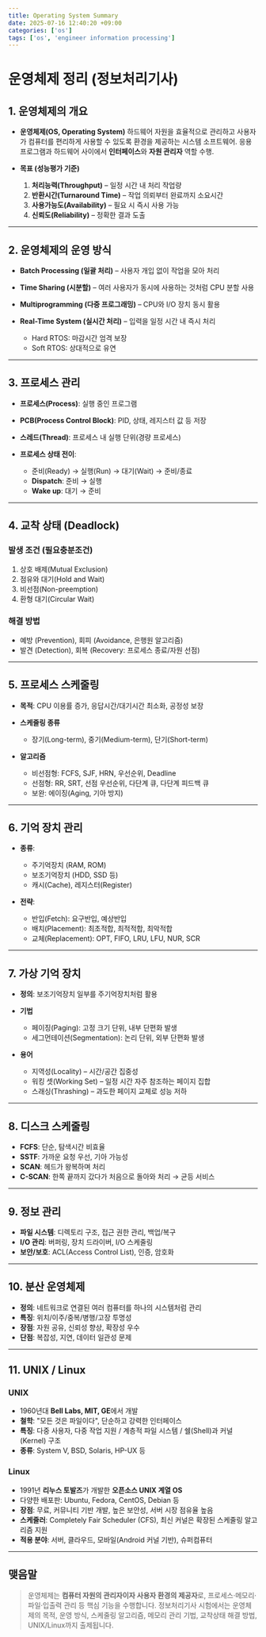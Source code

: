 ```yaml
---
title: Operating System Summary
date: 2025-07-16 12:40:20 +09:00
categories: ['os']
tags: ['os', 'engineer information processing']
---
```


# 운영체제 정리 (정보처리기사)

## 1. 운영체제의 개요

* **운영체제(OS, Operating System)**
  하드웨어 자원을 효율적으로 관리하고 사용자가 컴퓨터를 편리하게 사용할 수 있도록 환경을 제공하는 시스템 소프트웨어. 응용 프로그램과 하드웨어 사이에서 **인터페이스**와 **자원 관리자** 역할 수행.
* **목표 (성능평가 기준)**

  1. **처리능력(Throughput)** – 일정 시간 내 처리 작업량
  2. **반환시간(Turnaround Time)** – 작업 의뢰부터 완료까지 소요시간
  3. **사용가능도(Availability)** – 필요 시 즉시 사용 가능
  4. **신뢰도(Reliability)** – 정확한 결과 도출

---

## 2. 운영체제의 운영 방식

* **Batch Processing (일괄 처리)** – 사용자 개입 없이 작업을 모아 처리
* **Time Sharing (시분할)** – 여러 사용자가 동시에 사용하는 것처럼 CPU 분할 사용
* **Multiprogramming (다중 프로그래밍)** – CPU와 I/O 장치 동시 활용
* **Real-Time System (실시간 처리)** – 입력을 일정 시간 내 즉시 처리

  * Hard RTOS: 마감시간 엄격 보장
  * Soft RTOS: 상대적으로 유연

---

## 3. 프로세스 관리

* **프로세스(Process)**: 실행 중인 프로그램
* **PCB(Process Control Block)**: PID, 상태, 레지스터 값 등 저장
* **스레드(Thread)**: 프로세스 내 실행 단위(경량 프로세스)
* **프로세스 상태 전이**:

  * 준비(Ready) → 실행(Run) → 대기(Wait) → 준비/종료
  * **Dispatch**: 준비 → 실행
  * **Wake up**: 대기 → 준비

---

## 4. 교착 상태 (Deadlock)

### 발생 조건 (필요충분조건)

1. 상호 배제(Mutual Exclusion)
2. 점유와 대기(Hold and Wait)
3. 비선점(Non-preemption)
4. 환형 대기(Circular Wait)

### 해결 방법

* 예방 (Prevention), 회피 (Avoidance, 은행원 알고리즘)
* 발견 (Detection), 회복 (Recovery: 프로세스 종료/자원 선점)

---

## 5. 프로세스 스케줄링

* **목적**: CPU 이용률 증가, 응답시간/대기시간 최소화, 공정성 보장
* **스케줄링 종류**

  * 장기(Long-term), 중기(Medium-term), 단기(Short-term)
* **알고리즘**

  * 비선점형: FCFS, SJF, HRN, 우선순위, Deadline
  * 선점형: RR, SRT, 선점 우선순위, 다단계 큐, 다단계 피드백 큐
  * 보완: 에이징(Aging, 기아 방지)

---

## 6. 기억 장치 관리

* **종류**:

  * 주기억장치 (RAM, ROM)
  * 보조기억장치 (HDD, SSD 등)
  * 캐시(Cache), 레지스터(Register)
* **전략**:

  * 반입(Fetch): 요구반입, 예상반입
  * 배치(Placement): 최초적합, 최적적합, 최악적합
  * 교체(Replacement): OPT, FIFO, LRU, LFU, NUR, SCR

---

## 7. 가상 기억 장치

* **정의**: 보조기억장치 일부를 주기억장치처럼 활용
* **기법**

  * 페이징(Paging): 고정 크기 단위, 내부 단편화 발생
  * 세그먼테이션(Segmentation): 논리 단위, 외부 단편화 발생
* **용어**

  * 지역성(Locality) – 시간/공간 집중성
  * 워킹 셋(Working Set) – 일정 시간 자주 참조하는 페이지 집합
  * 스래싱(Thrashing) – 과도한 페이지 교체로 성능 저하

---

## 8. 디스크 스케줄링

* **FCFS**: 단순, 탐색시간 비효율
* **SSTF**: 가까운 요청 우선, 기아 가능성
* **SCAN**: 헤드가 왕복하며 처리
* **C-SCAN**: 한쪽 끝까지 갔다가 처음으로 돌아와 처리 → 균등 서비스

---

## 9. 정보 관리

* **파일 시스템**: 디렉토리 구조, 접근 권한 관리, 백업/복구
* **I/O 관리**: 버퍼링, 장치 드라이버, I/O 스케줄링
* **보안/보호**: ACL(Access Control List), 인증, 암호화

---

## 10. 분산 운영체제

* **정의**: 네트워크로 연결된 여러 컴퓨터를 하나의 시스템처럼 관리
* **특징**: 위치/이주/중복/병행/고장 투명성
* **장점**: 자원 공유, 신뢰성 향상, 확장성 우수
* **단점**: 복잡성, 지연, 데이터 일관성 문제

---

## 11. UNIX / Linux

### UNIX

* 1960년대 **Bell Labs, MIT, GE**에서 개발
* **철학**: "모든 것은 파일이다", 단순하고 강력한 인터페이스
* **특징**: 다중 사용자, 다중 작업 지원 / 계층적 파일 시스템 / 쉘(Shell)과 커널(Kernel) 구조
* **종류**: System V, BSD, Solaris, HP-UX 등

### Linux

* 1991년 **리누스 토발즈**가 개발한 **오픈소스 UNIX 계열 OS**
* 다양한 배포판: Ubuntu, Fedora, CentOS, Debian 등
* **장점**: 무료, 커뮤니티 기반 개발, 높은 보안성, 서버 시장 점유율 높음
* **스케줄러**: Completely Fair Scheduler (CFS), 최신 커널은 확장된 스케줄링 알고리즘 지원
* **적용 분야**: 서버, 클라우드, 모바일(Android 커널 기반), 슈퍼컴퓨터

---

## 맺음말

> 운영체제는 **컴퓨터 자원의 관리자이자 사용자 환경의 제공자**로, 프로세스·메모리·파일·입출력 관리 등 핵심 기능을 수행합니다. 
> 정보처리기사 시험에서는 운영체제의 목적, 운영 방식, 스케줄링 알고리즘, 메모리 관리 기법, 교착상태 해결 방법, UNIX/Linux까지 출제됩니다.
